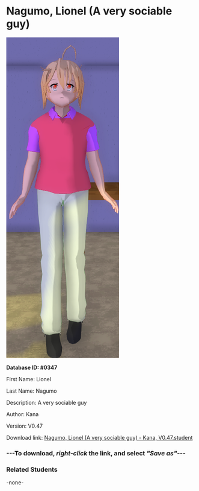 # Nagumo, Lionel (A very sociable guy)

<img src="Files/Images/Nagumo, Lionel (A very sociable guy).png" title="Nagumo, Lionel (A very sociable guy) - Kana, V0.47">

**Database ID: #0347**

First Name: Lionel

Last Name: Nagumo

Description: A very sociable guy

Author: Kana

Version: V0.47

Download link: <a href="https://raw.githubusercontent.com/Arbiter1223/Daigaku-Gurashi-Custom-Students/master/Files/Studen%20Files/Nagumo%2C%20Lionel%20(A%20very%20sociable%20guy)%20-%20Kana%2C%20V0.47.student">Nagumo, Lionel (A very sociable guy) - Kana, V0.47.student</a>

### ---**To download, _right-click_ the link, and select _"Save as"_**---

### Related Students

-none-
